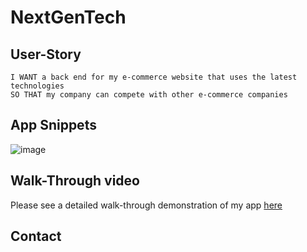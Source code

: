 # NextGenTech

## User-Story

```AS A manager at an internet retail company
I WANT a back end for my e-commerce website that uses the latest technologies
SO THAT my company can compete with other e-commerce companies
```

## App Snippets

![image](https://github.com/dirie93/NextGenTech/assets/128429238/5d1db6e8-2bd5-4883-9c5b-a995f12c1037)


## Walk-Through video

Please see a detailed walk-through demonstration of my app [here](https://drive.google.com/file/d/1pA4OeL22uJsxCUXX9CNdJGi2IyPY2fVl/view)

## Contact
